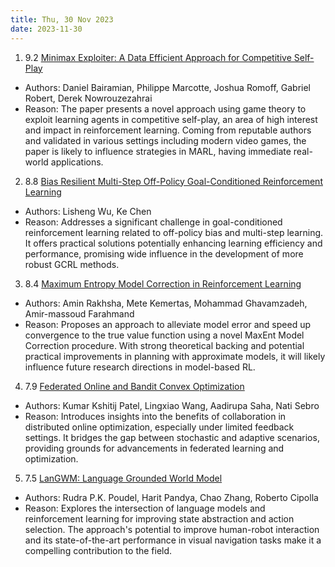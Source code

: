 ```yaml
---
title: Thu, 30 Nov 2023
date: 2023-11-30
---
```

1. 9.2 [Minimax Exploiter: A Data Efficient Approach for Competitive Self-Play](https://arxiv.org/abs/2311.17190)
* Authors: Daniel Bairamian, Philippe Marcotte, Joshua Romoff, Gabriel Robert, Derek Nowrouzezahrai
* Reason: The paper presents a novel approach using game theory to exploit learning agents in competitive self-play, an area of high interest and impact in reinforcement learning. Coming from reputable authors and validated in various settings including modern video games, the paper is likely to influence strategies in MARL, having immediate real-world applications.

2. 8.8 [Bias Resilient Multi-Step Off-Policy Goal-Conditioned Reinforcement Learning](https://arxiv.org/abs/2311.17565)
* Authors: Lisheng Wu, Ke Chen
* Reason: Addresses a significant challenge in goal-conditioned reinforcement learning related to off-policy bias and multi-step learning. It offers practical solutions potentially enhancing learning efficiency and performance, promising wide influence in the development of more robust GCRL methods.

3. 8.4 [Maximum Entropy Model Correction in Reinforcement Learning](https://arxiv.org/abs/2311.17855)
* Authors: Amin Rakhsha, Mete Kemertas, Mohammad Ghavamzadeh, Amir-massoud Farahmand
* Reason: Proposes an approach to alleviate model error and speed up convergence to the true value function using a novel MaxEnt Model Correction procedure. With strong theoretical backing and potential practical improvements in planning with approximate models, it will likely influence future research directions in model-based RL.

4. 7.9 [Federated Online and Bandit Convex Optimization](https://arxiv.org/abs/2311.17586)
* Authors: Kumar Kshitij Patel, Lingxiao Wang, Aadirupa Saha, Nati Sebro
* Reason: Introduces insights into the benefits of collaboration in distributed online optimization, especially under limited feedback settings. It bridges the gap between stochastic and adaptive scenarios, providing grounds for advancements in federated learning and optimization.

5. 7.5 [LanGWM: Language Grounded World Model](https://arxiv.org/abs/2311.17593)
* Authors: Rudra P.K. Poudel, Harit Pandya, Chao Zhang, Roberto Cipolla
* Reason: Explores the intersection of language models and reinforcement learning for improving state abstraction and action selection. The approach's potential to improve human-robot interaction and its state-of-the-art performance in visual navigation tasks make it a compelling contribution to the field.


